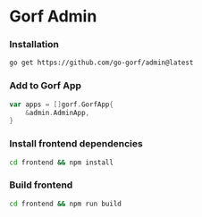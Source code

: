 # Gorf Admin

### Installation

```bash
go get https://github.com/go-gorf/admin@latest
```

### Add to Gorf App

```go
var apps = []gorf.GorfApp{
	&admin.AdminApp,
}
```
### Install frontend dependencies
```bash
cd frontend && npm install
```

### Build frontend
```bash
cd frontend && npm run build
```
